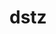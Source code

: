 # dstz
<!-- Auto-update: 2025-10-06T13:08:46.902929 -->

<!-- Auto-update: 2025-10-06T14:08:22.793461 -->

<!-- Auto-update: 2025-10-11T09:19:21.618392 -->
